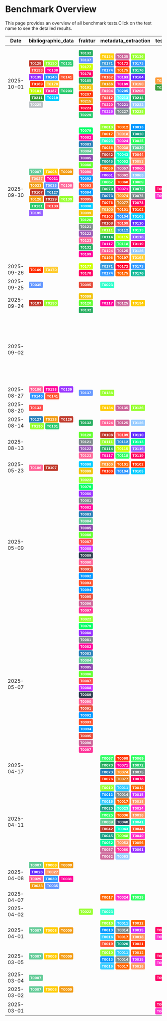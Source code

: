 # Benchmark Overview

This page provides an overview of all benchmark tests.Click on the test name to see the detailed results.

<script src="https://code.jquery.com/jquery-3.6.0.min.js"></script>
<link rel="stylesheet" href="https://cdn.datatables.net/1.13.6/css/jquery.dataTables.min.css">
<script src="https://cdn.datatables.net/1.13.6/js/jquery.dataTables.min.js"></script><style>
    /* Square styles */
    .test-rectangle {
        display: inline-flex;
        height: 20px;
        border-radius: 3px;
        text-align: center;
        align-items: center;
        justify-content: center;
        font-size: 12px;
        font-weight: regular;
        color: white;
        padding: 0 5px;
        white-space: nowrap;
        overflow: hidden;
        text-overflow: ellipsis;
    }
    .test-square {
        display: inline-flex;
        width: 45px;
        height: 20px;
        border-radius: 3px;
        text-align: center;
        align-items: center;
        justify-content: center;
        font-size: 11px;
        font-weight: bold;
        color: white;
    }
    /* Inner table styles */
    .inner-table {
        width: 100%;
        border-collapse: collapse;
        margin: 0;
        padding: 0;
    }
    .inner-table th, .inner-table td {
        padding: 4px;
        text-align: left;
        border-bottom: 1px solid #ddd;
    }
    .inner-table th {
        background-color: #f2f2f2;
        font-weight: bold;
    }
    
    /* Sortable table styles */
    .sortable-table th[onclick] {
        cursor: pointer;
        user-select: none;
        transition: background-color 0.2s;
    }
    .sortable-table th[onclick]:hover {
        background-color: #e8e8e8;
    }
    
    /* Rules column styles */
    .inner-table td:nth-child(6) {
        max-width: 200px;
        word-wrap: break-word;
        overflow-wrap: break-word;
    }
    
    /* Radar chart container styles */
    #performanceRadar {
        border: 1px solid #ddd;
        border-radius: 8px;
        background-color: #fafafa;
    }
</style>
<table id="data-table" class="display">
  <thead><tr>
    <th>Date</th>
    <th>bibliographic_data</th>
    <th>fraktur</th>
    <th>metadata_extraction</th>
    <th>test_benchmark</th>
    <th>test_benchmark2</th>
    <th>zettelkatalog</th>

  </tr></thead>
  <tbody>
<tr>
    <td>2025-10-01</td>
    <td><a href='/humanities_data_benchmark/archive/2025-10-01/T0129'><span class='test-square' style='background-color: #c0392b;'>T0129</span></a>&nbsp;<a href='/humanities_data_benchmark/archive/2025-10-01/T0130'><span class='test-square' style='background-color: #99ff33;'>T0130</span></a>&nbsp;<a href='/humanities_data_benchmark/archive/2025-10-01/T0131'><span class='test-square' style='background-color: #2ecc71;'>T0131</span></a>&nbsp;<a href='/humanities_data_benchmark/archive/2025-10-01/T0133'><span class='test-square' style='background-color: #ff5050;'>T0133</span></a>&nbsp;<a href='/humanities_data_benchmark/archive/2025-10-01/T0138'><span class='test-square' style='background-color: #ff0099;'>T0138</span></a>&nbsp;<a href='/humanities_data_benchmark/archive/2025-10-01/T0139'><span class='test-square' style='background-color: #9933ff;'>T0139</span></a>&nbsp;<a href='/humanities_data_benchmark/archive/2025-10-01/T0140'><span class='test-square' style='background-color: #3399ff;'>T0140</span></a>&nbsp;<a href='/humanities_data_benchmark/archive/2025-10-01/T0141'><span class='test-square' style='background-color: #ff5733;'>T0141</span></a>&nbsp;<a href='/humanities_data_benchmark/archive/2025-10-01/T0169'><span class='test-square' style='background-color: #ff3300;'>T0169</span></a>&nbsp;<a href='/humanities_data_benchmark/archive/2025-10-01/T0170'><span class='test-square' style='background-color: #ffcc33;'>T0170</span></a>&nbsp;<a href='/humanities_data_benchmark/archive/2025-10-01/T0181'><span class='test-square' style='background-color: #ccff00;'>T0181</span></a>&nbsp;<a href='/humanities_data_benchmark/archive/2025-10-01/T0187'><span class='test-square' style='background-color: #ff3399;'>T0187</span></a>&nbsp;<a href='/humanities_data_benchmark/archive/2025-10-01/T0203'><span class='test-square' style='background-color: #2ecc71;'>T0203</span></a>&nbsp;<a href='/humanities_data_benchmark/archive/2025-10-01/T0211'><span class='test-square' style='background-color: #339933;'>T0211</span></a>&nbsp;<a href='/humanities_data_benchmark/archive/2025-10-01/T0219'><span class='test-square' style='background-color: #00ccff;'>T0219</span></a>&nbsp;<a href='/humanities_data_benchmark/archive/2025-10-01/T0225'><span class='test-square' style='background-color: #bdc3c7;'>T0225</span></a>&nbsp;</td>
    <td><a href='/humanities_data_benchmark/archive/2025-10-01/T0132'><span class='test-square' style='background-color: #27ae60;'>T0132</span></a>&nbsp;<a href='/humanities_data_benchmark/archive/2025-10-01/T0137'><span class='test-square' style='background-color: #6699ff;'>T0137</span></a>&nbsp;<a href='/humanities_data_benchmark/archive/2025-10-01/T0177'><span class='test-square' style='background-color: #ccff00;'>T0177</span></a>&nbsp;<a href='/humanities_data_benchmark/archive/2025-10-01/T0178'><span class='test-square' style='background-color: #ff0066;'>T0178</span></a>&nbsp;<a href='/humanities_data_benchmark/archive/2025-10-01/T0185'><span class='test-square' style='background-color: #27ae60;'>T0185</span></a>&nbsp;<a href='/humanities_data_benchmark/archive/2025-10-01/T0191'><span class='test-square' style='background-color: #f1c40f;'>T0191</span></a>&nbsp;<a href='/humanities_data_benchmark/archive/2025-10-01/T0207'><span class='test-square' style='background-color: #ff3300;'>T0207</span></a>&nbsp;<a href='/humanities_data_benchmark/archive/2025-10-01/T0215'><span class='test-square' style='background-color: #f39c12;'>T0215</span></a>&nbsp;<a href='/humanities_data_benchmark/archive/2025-10-01/T0223'><span class='test-square' style='background-color: #ff0033;'>T0223</span></a>&nbsp;<a href='/humanities_data_benchmark/archive/2025-10-01/T0229'><span class='test-square' style='background-color: #2ecc71;'>T0229</span></a>&nbsp;</td>
    <td><a href='/humanities_data_benchmark/archive/2025-10-01/T0134'><span class='test-square' style='background-color: #ffcc00;'>T0134</span></a>&nbsp;<a href='/humanities_data_benchmark/archive/2025-10-01/T0135'><span class='test-square' style='background-color: #cc6699;'>T0135</span></a>&nbsp;<a href='/humanities_data_benchmark/archive/2025-10-01/T0136'><span class='test-square' style='background-color: #99ff33;'>T0136</span></a>&nbsp;<a href='/humanities_data_benchmark/archive/2025-10-01/T0171'><span class='test-square' style='background-color: #3498db;'>T0171</span></a>&nbsp;<a href='/humanities_data_benchmark/archive/2025-10-01/T0172'><span class='test-square' style='background-color: #ff0033;'>T0172</span></a>&nbsp;<a href='/humanities_data_benchmark/archive/2025-10-01/T0173'><span class='test-square' style='background-color: #3399ff;'>T0173</span></a>&nbsp;<a href='/humanities_data_benchmark/archive/2025-10-01/T0174'><span class='test-square' style='background-color: #3399ff;'>T0174</span></a>&nbsp;<a href='/humanities_data_benchmark/archive/2025-10-01/T0175'><span class='test-square' style='background-color: #ff6600;'>T0175</span></a>&nbsp;<a href='/humanities_data_benchmark/archive/2025-10-01/T0176'><span class='test-square' style='background-color: #1abc9c;'>T0176</span></a>&nbsp;<a href='/humanities_data_benchmark/archive/2025-10-01/T0182'><span class='test-square' style='background-color: #ff5733;'>T0182</span></a>&nbsp;<a href='/humanities_data_benchmark/archive/2025-10-01/T0183'><span class='test-square' style='background-color: #cc33ff;'>T0183</span></a>&nbsp;<a href='/humanities_data_benchmark/archive/2025-10-01/T0184'><span class='test-square' style='background-color: #6633ff;'>T0184</span></a>&nbsp;<a href='/humanities_data_benchmark/archive/2025-10-01/T0188'><span class='test-square' style='background-color: #f39c12;'>T0188</span></a>&nbsp;<a href='/humanities_data_benchmark/archive/2025-10-01/T0189'><span class='test-square' style='background-color: #ff0099;'>T0189</span></a>&nbsp;<a href='/humanities_data_benchmark/archive/2025-10-01/T0190'><span class='test-square' style='background-color: #ff9966;'>T0190</span></a>&nbsp;<a href='/humanities_data_benchmark/archive/2025-10-01/T0204'><span class='test-square' style='background-color: #ff6699;'>T0204</span></a>&nbsp;<a href='/humanities_data_benchmark/archive/2025-10-01/T0205'><span class='test-square' style='background-color: #3399ff;'>T0205</span></a>&nbsp;<a href='/humanities_data_benchmark/archive/2025-10-01/T0206'><span class='test-square' style='background-color: #ff6699;'>T0206</span></a>&nbsp;<a href='/humanities_data_benchmark/archive/2025-10-01/T0212'><span class='test-square' style='background-color: #ff5050;'>T0212</span></a>&nbsp;<a href='/humanities_data_benchmark/archive/2025-10-01/T0213'><span class='test-square' style='background-color: #66ffff;'>T0213</span></a>&nbsp;<a href='/humanities_data_benchmark/archive/2025-10-01/T0214'><span class='test-square' style='background-color: #27ae60;'>T0214</span></a>&nbsp;<a href='/humanities_data_benchmark/archive/2025-10-01/T0220'><span class='test-square' style='background-color: #ff3399;'>T0220</span></a>&nbsp;<a href='/humanities_data_benchmark/archive/2025-10-01/T0221'><span class='test-square' style='background-color: #9b59b6;'>T0221</span></a>&nbsp;<a href='/humanities_data_benchmark/archive/2025-10-01/T0222'><span class='test-square' style='background-color: #99ccff;'>T0222</span></a>&nbsp;<a href='/humanities_data_benchmark/archive/2025-10-01/T0226'><span class='test-square' style='background-color: #cc33ff;'>T0226</span></a>&nbsp;<a href='/humanities_data_benchmark/archive/2025-10-01/T0227'><span class='test-square' style='background-color: #7f8c8d;'>T0227</span></a>&nbsp;<a href='/humanities_data_benchmark/archive/2025-10-01/T0228'><span class='test-square' style='background-color: #99ff33;'>T0228</span></a>&nbsp;</td>
    <td><a href='/humanities_data_benchmark/archive/2025-10-01/T0201'><span class='test-square' style='background-color: #ff9933;'>T0201</span></a>&nbsp;<a href='/humanities_data_benchmark/archive/2025-10-01/T0209'><span class='test-square' style='background-color: #ff99cc;'>T0209</span></a>&nbsp;<a href='/humanities_data_benchmark/archive/2025-10-01/T0217'><span class='test-square' style='background-color: #339933;'>T0217</span></a>&nbsp;</td>
    <td><a href='/humanities_data_benchmark/archive/2025-10-01/T0202'><span class='test-square' style='background-color: #ff6600;'>T0202</span></a>&nbsp;<a href='/humanities_data_benchmark/archive/2025-10-01/T0210'><span class='test-square' style='background-color: #ff0099;'>T0210</span></a>&nbsp;<a href='/humanities_data_benchmark/archive/2025-10-01/T0218'><span class='test-square' style='background-color: #ff0066;'>T0218</span></a>&nbsp;</td>
    <td><a href='/humanities_data_benchmark/archive/2025-10-01/T0143'><span class='test-square' style='background-color: #66ffff;'>T0143</span></a>&nbsp;<a href='/humanities_data_benchmark/archive/2025-10-01/T0144'><span class='test-square' style='background-color: #ff5733;'>T0144</span></a>&nbsp;<a href='/humanities_data_benchmark/archive/2025-10-01/T0145'><span class='test-square' style='background-color: #00ccff;'>T0145</span></a>&nbsp;<a href='/humanities_data_benchmark/archive/2025-10-01/T0146'><span class='test-square' style='background-color: #6699ff;'>T0146</span></a>&nbsp;<a href='/humanities_data_benchmark/archive/2025-10-01/T0147'><span class='test-square' style='background-color: #c0392b;'>T0147</span></a>&nbsp;<a href='/humanities_data_benchmark/archive/2025-10-01/T0148'><span class='test-square' style='background-color: #3498db;'>T0148</span></a>&nbsp;<a href='/humanities_data_benchmark/archive/2025-10-01/T0151'><span class='test-square' style='background-color: #ffcc00;'>T0151</span></a>&nbsp;<a href='/humanities_data_benchmark/archive/2025-10-01/T0152'><span class='test-square' style='background-color: #0099ff;'>T0152</span></a>&nbsp;<a href='/humanities_data_benchmark/archive/2025-10-01/T0155'><span class='test-square' style='background-color: #ff5733;'>T0155</span></a>&nbsp;<a href='/humanities_data_benchmark/archive/2025-10-01/T0159'><span class='test-square' style='background-color: #ff99cc;'>T0159</span></a>&nbsp;<a href='/humanities_data_benchmark/archive/2025-10-01/T0160'><span class='test-square' style='background-color: #2c3e50;'>T0160</span></a>&nbsp;<a href='/humanities_data_benchmark/archive/2025-10-01/T0161'><span class='test-square' style='background-color: #d35400;'>T0161</span></a>&nbsp;<a href='/humanities_data_benchmark/archive/2025-10-01/T0165'><span class='test-square' style='background-color: #ccff00;'>T0165</span></a>&nbsp;<a href='/humanities_data_benchmark/archive/2025-10-01/T0168'><span class='test-square' style='background-color: #ff0066;'>T0168</span></a>&nbsp;<a href='/humanities_data_benchmark/archive/2025-10-01/T0179'><span class='test-square' style='background-color: #ff5733;'>T0179</span></a>&nbsp;<a href='/humanities_data_benchmark/archive/2025-10-01/T0180'><span class='test-square' style='background-color: #6699ff;'>T0180</span></a>&nbsp;<a href='/humanities_data_benchmark/archive/2025-10-01/T0186'><span class='test-square' style='background-color: #0099ff;'>T0186</span></a>&nbsp;<a href='/humanities_data_benchmark/archive/2025-10-01/T0192'><span class='test-square' style='background-color: #66ffff;'>T0192</span></a>&nbsp;<a href='/humanities_data_benchmark/archive/2025-10-01/T0208'><span class='test-square' style='background-color: #ff0099;'>T0208</span></a>&nbsp;<a href='/humanities_data_benchmark/archive/2025-10-01/T0216'><span class='test-square' style='background-color: #ff9966;'>T0216</span></a>&nbsp;<a href='/humanities_data_benchmark/archive/2025-10-01/T0224'><span class='test-square' style='background-color: #34495e;'>T0224</span></a>&nbsp;</td>
</tr>
<tr>
    <td>2025-09-30</td>
    <td><a href='/humanities_data_benchmark/archive/2025-09-30/T0007'><span class='test-square' style='background-color: #66cc99;'>T0007</span></a>&nbsp;<a href='/humanities_data_benchmark/archive/2025-09-30/T0008'><span class='test-square' style='background-color: #ffcc00;'>T0008</span></a>&nbsp;<a href='/humanities_data_benchmark/archive/2025-09-30/T0009'><span class='test-square' style='background-color: #f39c12;'>T0009</span></a>&nbsp;<a href='/humanities_data_benchmark/archive/2025-09-30/T0027'><span class='test-square' style='background-color: #ff9966;'>T0027</span></a>&nbsp;<a href='/humanities_data_benchmark/archive/2025-09-30/T0031'><span class='test-square' style='background-color: #ff0099;'>T0031</span></a>&nbsp;<a href='/humanities_data_benchmark/archive/2025-09-30/T0033'><span class='test-square' style='background-color: #f39c12;'>T0033</span></a>&nbsp;<a href='/humanities_data_benchmark/archive/2025-09-30/T0035'><span class='test-square' style='background-color: #6699ff;'>T0035</span></a>&nbsp;<a href='/humanities_data_benchmark/archive/2025-09-30/T0106'><span class='test-square' style='background-color: #ff6699;'>T0106</span></a>&nbsp;<a href='/humanities_data_benchmark/archive/2025-09-30/T0107'><span class='test-square' style='background-color: #c0392b;'>T0107</span></a>&nbsp;<a href='/humanities_data_benchmark/archive/2025-09-30/T0127'><span class='test-square' style='background-color: #2980b9;'>T0127</span></a>&nbsp;<a href='/humanities_data_benchmark/archive/2025-09-30/T0128'><span class='test-square' style='background-color: #f39c12;'>T0128</span></a>&nbsp;<a href='/humanities_data_benchmark/archive/2025-09-30/T0129'><span class='test-square' style='background-color: #c0392b;'>T0129</span></a>&nbsp;<a href='/humanities_data_benchmark/archive/2025-09-30/T0130'><span class='test-square' style='background-color: #99ff33;'>T0130</span></a>&nbsp;<a href='/humanities_data_benchmark/archive/2025-09-30/T0131'><span class='test-square' style='background-color: #2ecc71;'>T0131</span></a>&nbsp;<a href='/humanities_data_benchmark/archive/2025-09-30/T0133'><span class='test-square' style='background-color: #ff5050;'>T0133</span></a>&nbsp;<a href='/humanities_data_benchmark/archive/2025-09-30/T0195'><span class='test-square' style='background-color: #9966ff;'>T0195</span></a>&nbsp;</td>
    <td><a href='/humanities_data_benchmark/archive/2025-09-30/T0079'><span class='test-square' style='background-color: #00ff66;'>T0079</span></a>&nbsp;<a href='/humanities_data_benchmark/archive/2025-09-30/T0082'><span class='test-square' style='background-color: #ff0099;'>T0082</span></a>&nbsp;<a href='/humanities_data_benchmark/archive/2025-09-30/T0083'><span class='test-square' style='background-color: #2980b9;'>T0083</span></a>&nbsp;<a href='/humanities_data_benchmark/archive/2025-09-30/T0084'><span class='test-square' style='background-color: #66cc99;'>T0084</span></a>&nbsp;<a href='/humanities_data_benchmark/archive/2025-09-30/T0085'><span class='test-square' style='background-color: #8e44ad;'>T0085</span></a>&nbsp;<a href='/humanities_data_benchmark/archive/2025-09-30/T0086'><span class='test-square' style='background-color: #66ff33;'>T0086</span></a>&nbsp;<a href='/humanities_data_benchmark/archive/2025-09-30/T0090'><span class='test-square' style='background-color: #ff6699;'>T0090</span></a>&nbsp;<a href='/humanities_data_benchmark/archive/2025-09-30/T0092'><span class='test-square' style='background-color: #0099ff;'>T0092</span></a>&nbsp;<a href='/humanities_data_benchmark/archive/2025-09-30/T0093'><span class='test-square' style='background-color: #ff5733;'>T0093</span></a>&nbsp;<a href='/humanities_data_benchmark/archive/2025-09-30/T0094'><span class='test-square' style='background-color: #0099ff;'>T0094</span></a>&nbsp;<a href='/humanities_data_benchmark/archive/2025-09-30/T0095'><span class='test-square' style='background-color: #e74c3c;'>T0095</span></a>&nbsp;<a href='/humanities_data_benchmark/archive/2025-09-30/T0098'><span class='test-square' style='background-color: #00ccff;'>T0098</span></a>&nbsp;<a href='/humanities_data_benchmark/archive/2025-09-30/T0099'><span class='test-square' style='background-color: #f1c40f;'>T0099</span></a>&nbsp;<a href='/humanities_data_benchmark/archive/2025-09-30/T0120'><span class='test-square' style='background-color: #66ff33;'>T0120</span></a>&nbsp;<a href='/humanities_data_benchmark/archive/2025-09-30/T0121'><span class='test-square' style='background-color: #7f8c8d;'>T0121</span></a>&nbsp;<a href='/humanities_data_benchmark/archive/2025-09-30/T0122'><span class='test-square' style='background-color: #9b59b6;'>T0122</span></a>&nbsp;<a href='/humanities_data_benchmark/archive/2025-09-30/T0123'><span class='test-square' style='background-color: #ff6699;'>T0123</span></a>&nbsp;<a href='/humanities_data_benchmark/archive/2025-09-30/T0132'><span class='test-square' style='background-color: #27ae60;'>T0132</span></a>&nbsp;<a href='/humanities_data_benchmark/archive/2025-09-30/T0199'><span class='test-square' style='background-color: #ff0099;'>T0199</span></a>&nbsp;</td>
    <td><a href='/humanities_data_benchmark/archive/2025-09-30/T0010'><span class='test-square' style='background-color: #99ff33;'>T0010</span></a>&nbsp;<a href='/humanities_data_benchmark/archive/2025-09-30/T0012'><span class='test-square' style='background-color: #ff6600;'>T0012</span></a>&nbsp;<a href='/humanities_data_benchmark/archive/2025-09-30/T0013'><span class='test-square' style='background-color: #0099ff;'>T0013</span></a>&nbsp;<a href='/humanities_data_benchmark/archive/2025-09-30/T0017'><span class='test-square' style='background-color: #ff6600;'>T0017</span></a>&nbsp;<a href='/humanities_data_benchmark/archive/2025-09-30/T0018'><span class='test-square' style='background-color: #ff9966;'>T0018</span></a>&nbsp;<a href='/humanities_data_benchmark/archive/2025-09-30/T0020'><span class='test-square' style='background-color: #16a085;'>T0020</span></a>&nbsp;<a href='/humanities_data_benchmark/archive/2025-09-30/T0023'><span class='test-square' style='background-color: #33ffcc;'>T0023</span></a>&nbsp;<a href='/humanities_data_benchmark/archive/2025-09-30/T0024'><span class='test-square' style='background-color: #ff33cc;'>T0024</span></a>&nbsp;<a href='/humanities_data_benchmark/archive/2025-09-30/T0025'><span class='test-square' style='background-color: #33ff66;'>T0025</span></a>&nbsp;<a href='/humanities_data_benchmark/archive/2025-09-30/T0036'><span class='test-square' style='background-color: #ff6600;'>T0036</span></a>&nbsp;<a href='/humanities_data_benchmark/archive/2025-09-30/T0038'><span class='test-square' style='background-color: #ff9966;'>T0038</span></a>&nbsp;<a href='/humanities_data_benchmark/archive/2025-09-30/T0039'><span class='test-square' style='background-color: #66cc99;'>T0039</span></a>&nbsp;<a href='/humanities_data_benchmark/archive/2025-09-30/T0042'><span class='test-square' style='background-color: #c0392b;'>T0042</span></a>&nbsp;<a href='/humanities_data_benchmark/archive/2025-09-30/T0043'><span class='test-square' style='background-color: #00ffcc;'>T0043</span></a>&nbsp;<a href='/humanities_data_benchmark/archive/2025-09-30/T0044'><span class='test-square' style='background-color: #ff5733;'>T0044</span></a>&nbsp;<a href='/humanities_data_benchmark/archive/2025-09-30/T0045'><span class='test-square' style='background-color: #16a085;'>T0045</span></a>&nbsp;<a href='/humanities_data_benchmark/archive/2025-09-30/T0052'><span class='test-square' style='background-color: #00ff99;'>T0052</span></a>&nbsp;<a href='/humanities_data_benchmark/archive/2025-09-30/T0053'><span class='test-square' style='background-color: #ff9966;'>T0053</span></a>&nbsp;<a href='/humanities_data_benchmark/archive/2025-09-30/T0056'><span class='test-square' style='background-color: #ff6600;'>T0056</span></a>&nbsp;<a href='/humanities_data_benchmark/archive/2025-09-30/T0057'><span class='test-square' style='background-color: #cc6699;'>T0057</span></a>&nbsp;<a href='/humanities_data_benchmark/archive/2025-09-30/T0060'><span class='test-square' style='background-color: #ff3399;'>T0060</span></a>&nbsp;<a href='/humanities_data_benchmark/archive/2025-09-30/T0061'><span class='test-square' style='background-color: #9933ff;'>T0061</span></a>&nbsp;<a href='/humanities_data_benchmark/archive/2025-09-30/T0062'><span class='test-square' style='background-color: #cc6699;'>T0062</span></a>&nbsp;<a href='/humanities_data_benchmark/archive/2025-09-30/T0063'><span class='test-square' style='background-color: #99ccff;'>T0063</span></a>&nbsp;<a href='/humanities_data_benchmark/archive/2025-09-30/T0067'><span class='test-square' style='background-color: #33ff66;'>T0067</span></a>&nbsp;<a href='/humanities_data_benchmark/archive/2025-09-30/T0068'><span class='test-square' style='background-color: #ff3300;'>T0068</span></a>&nbsp;<a href='/humanities_data_benchmark/archive/2025-09-30/T0069'><span class='test-square' style='background-color: #33ff66;'>T0069</span></a>&nbsp;<a href='/humanities_data_benchmark/archive/2025-09-30/T0070'><span class='test-square' style='background-color: #27ae60;'>T0070</span></a>&nbsp;<a href='/humanities_data_benchmark/archive/2025-09-30/T0071'><span class='test-square' style='background-color: #ff0099;'>T0071</span></a>&nbsp;<a href='/humanities_data_benchmark/archive/2025-09-30/T0072'><span class='test-square' style='background-color: #2ecc71;'>T0072</span></a>&nbsp;<a href='/humanities_data_benchmark/archive/2025-09-30/T0073'><span class='test-square' style='background-color: #2980b9;'>T0073</span></a>&nbsp;<a href='/humanities_data_benchmark/archive/2025-09-30/T0074'><span class='test-square' style='background-color: #ff9933;'>T0074</span></a>&nbsp;<a href='/humanities_data_benchmark/archive/2025-09-30/T0075'><span class='test-square' style='background-color: #7f8c8d;'>T0075</span></a>&nbsp;<a href='/humanities_data_benchmark/archive/2025-09-30/T0076'><span class='test-square' style='background-color: #ff3300;'>T0076</span></a>&nbsp;<a href='/humanities_data_benchmark/archive/2025-09-30/T0077'><span class='test-square' style='background-color: #e67e22;'>T0077</span></a>&nbsp;<a href='/humanities_data_benchmark/archive/2025-09-30/T0078'><span class='test-square' style='background-color: #ff0066;'>T0078</span></a>&nbsp;<a href='/humanities_data_benchmark/archive/2025-09-30/T0100'><span class='test-square' style='background-color: #ff9933;'>T0100</span></a>&nbsp;<a href='/humanities_data_benchmark/archive/2025-09-30/T0101'><span class='test-square' style='background-color: #ff6600;'>T0101</span></a>&nbsp;<a href='/humanities_data_benchmark/archive/2025-09-30/T0102'><span class='test-square' style='background-color: #ff3300;'>T0102</span></a>&nbsp;<a href='/humanities_data_benchmark/archive/2025-09-30/T0103'><span class='test-square' style='background-color: #ff3300;'>T0103</span></a>&nbsp;<a href='/humanities_data_benchmark/archive/2025-09-30/T0104'><span class='test-square' style='background-color: #3399ff;'>T0104</span></a>&nbsp;<a href='/humanities_data_benchmark/archive/2025-09-30/T0105'><span class='test-square' style='background-color: #00ccff;'>T0105</span></a>&nbsp;<a href='/humanities_data_benchmark/archive/2025-09-30/T0108'><span class='test-square' style='background-color: #c0392b;'>T0108</span></a>&nbsp;<a href='/humanities_data_benchmark/archive/2025-09-30/T0109'><span class='test-square' style='background-color: #ff5050;'>T0109</span></a>&nbsp;<a href='/humanities_data_benchmark/archive/2025-09-30/T0110'><span class='test-square' style='background-color: #6633ff;'>T0110</span></a>&nbsp;<a href='/humanities_data_benchmark/archive/2025-09-30/T0111'><span class='test-square' style='background-color: #99ff33;'>T0111</span></a>&nbsp;<a href='/humanities_data_benchmark/archive/2025-09-30/T0112'><span class='test-square' style='background-color: #3498db;'>T0112</span></a>&nbsp;<a href='/humanities_data_benchmark/archive/2025-09-30/T0113'><span class='test-square' style='background-color: #00ff99;'>T0113</span></a>&nbsp;<a href='/humanities_data_benchmark/archive/2025-09-30/T0114'><span class='test-square' style='background-color: #27ae60;'>T0114</span></a>&nbsp;<a href='/humanities_data_benchmark/archive/2025-09-30/T0115'><span class='test-square' style='background-color: #ccff00;'>T0115</span></a>&nbsp;<a href='/humanities_data_benchmark/archive/2025-09-30/T0116'><span class='test-square' style='background-color: #9966ff;'>T0116</span></a>&nbsp;<a href='/humanities_data_benchmark/archive/2025-09-30/T0117'><span class='test-square' style='background-color: #ff0099;'>T0117</span></a>&nbsp;<a href='/humanities_data_benchmark/archive/2025-09-30/T0118'><span class='test-square' style='background-color: #33ff66;'>T0118</span></a>&nbsp;<a href='/humanities_data_benchmark/archive/2025-09-30/T0119'><span class='test-square' style='background-color: #ff0066;'>T0119</span></a>&nbsp;<a href='/humanities_data_benchmark/archive/2025-09-30/T0124'><span class='test-square' style='background-color: #ff6699;'>T0124</span></a>&nbsp;<a href='/humanities_data_benchmark/archive/2025-09-30/T0125'><span class='test-square' style='background-color: #cc6699;'>T0125</span></a>&nbsp;<a href='/humanities_data_benchmark/archive/2025-09-30/T0126'><span class='test-square' style='background-color: #99ccff;'>T0126</span></a>&nbsp;<a href='/humanities_data_benchmark/archive/2025-09-30/T0196'><span class='test-square' style='background-color: #ff6600;'>T0196</span></a>&nbsp;<a href='/humanities_data_benchmark/archive/2025-09-30/T0197'><span class='test-square' style='background-color: #ff6600;'>T0197</span></a>&nbsp;<a href='/humanities_data_benchmark/archive/2025-09-30/T0198'><span class='test-square' style='background-color: #ffcc33;'>T0198</span></a>&nbsp;</td>
    <td><a href='/humanities_data_benchmark/archive/2025-09-30/T0001'><span class='test-square' style='background-color: #ff0066;'>T0001</span></a>&nbsp;<a href='/humanities_data_benchmark/archive/2025-09-30/T0002'><span class='test-square' style='background-color: #ff3300;'>T0002</span></a>&nbsp;<a href='/humanities_data_benchmark/archive/2025-09-30/T0003'><span class='test-square' style='background-color: #ff33cc;'>T0003</span></a>&nbsp;<a href='/humanities_data_benchmark/archive/2025-09-30/T0193'><span class='test-square' style='background-color: #0099ff;'>T0193</span></a>&nbsp;</td>
    <td><a href='/humanities_data_benchmark/archive/2025-09-30/T0004'><span class='test-square' style='background-color: #c0392b;'>T0004</span></a>&nbsp;<a href='/humanities_data_benchmark/archive/2025-09-30/T0005'><span class='test-square' style='background-color: #27ae60;'>T0005</span></a>&nbsp;<a href='/humanities_data_benchmark/archive/2025-09-30/T0006'><span class='test-square' style='background-color: #f39c12;'>T0006</span></a>&nbsp;<a href='/humanities_data_benchmark/archive/2025-09-30/T0194'><span class='test-square' style='background-color: #ff0066;'>T0194</span></a>&nbsp;</td>
    <td><a href='/humanities_data_benchmark/archive/2025-09-30/T0066'><span class='test-square' style='background-color: #00ff99;'>T0066</span></a>&nbsp;<a href='/humanities_data_benchmark/archive/2025-09-30/T0160'><span class='test-square' style='background-color: #2c3e50;'>T0160</span></a>&nbsp;<a href='/humanities_data_benchmark/archive/2025-09-30/T0200'><span class='test-square' style='background-color: #ff5050;'>T0200</span></a>&nbsp;<a href='/humanities_data_benchmark/archive/2025-09-30/T0230'><span class='test-square' style='background-color: #e67e22;'>T0230</span></a>&nbsp;</td>
</tr>
<tr>
    <td>2025-09-26</td>
    <td><a href='/humanities_data_benchmark/archive/2025-09-26/T0169'><span class='test-square' style='background-color: #ff3300;'>T0169</span></a>&nbsp;<a href='/humanities_data_benchmark/archive/2025-09-26/T0170'><span class='test-square' style='background-color: #ffcc33;'>T0170</span></a>&nbsp;</td>
    <td><a href='/humanities_data_benchmark/archive/2025-09-26/T0177'><span class='test-square' style='background-color: #ccff00;'>T0177</span></a>&nbsp;<a href='/humanities_data_benchmark/archive/2025-09-26/T0178'><span class='test-square' style='background-color: #ff0066;'>T0178</span></a>&nbsp;</td>
    <td><a href='/humanities_data_benchmark/archive/2025-09-26/T0171'><span class='test-square' style='background-color: #3498db;'>T0171</span></a>&nbsp;<a href='/humanities_data_benchmark/archive/2025-09-26/T0172'><span class='test-square' style='background-color: #ff0033;'>T0172</span></a>&nbsp;<a href='/humanities_data_benchmark/archive/2025-09-26/T0173'><span class='test-square' style='background-color: #3399ff;'>T0173</span></a>&nbsp;<a href='/humanities_data_benchmark/archive/2025-09-26/T0174'><span class='test-square' style='background-color: #3399ff;'>T0174</span></a>&nbsp;<a href='/humanities_data_benchmark/archive/2025-09-26/T0175'><span class='test-square' style='background-color: #ff6600;'>T0175</span></a>&nbsp;<a href='/humanities_data_benchmark/archive/2025-09-26/T0176'><span class='test-square' style='background-color: #1abc9c;'>T0176</span></a>&nbsp;</td>
    <td></td>
    <td></td>
    <td><a href='/humanities_data_benchmark/archive/2025-09-26/T0179'><span class='test-square' style='background-color: #ff5733;'>T0179</span></a>&nbsp;<a href='/humanities_data_benchmark/archive/2025-09-26/T0180'><span class='test-square' style='background-color: #6699ff;'>T0180</span></a>&nbsp;</td>
</tr>
<tr>
    <td>2025-09-25</td>
    <td><a href='/humanities_data_benchmark/archive/2025-09-25/T0035'><span class='test-square' style='background-color: #6699ff;'>T0035</span></a>&nbsp;</td>
    <td><a href='/humanities_data_benchmark/archive/2025-09-25/T0095'><span class='test-square' style='background-color: #e74c3c;'>T0095</span></a>&nbsp;</td>
    <td><a href='/humanities_data_benchmark/archive/2025-09-25/T0023'><span class='test-square' style='background-color: #33ffcc;'>T0023</span></a>&nbsp;</td>
    <td></td>
    <td></td>
    <td><a href='/humanities_data_benchmark/archive/2025-09-25/T0159'><span class='test-square' style='background-color: #ff99cc;'>T0159</span></a>&nbsp;</td>
</tr>
<tr>
    <td>2025-09-24</td>
    <td><a href='/humanities_data_benchmark/archive/2025-09-24/T0107'><span class='test-square' style='background-color: #c0392b;'>T0107</span></a>&nbsp;<a href='/humanities_data_benchmark/archive/2025-09-24/T0130'><span class='test-square' style='background-color: #99ff33;'>T0130</span></a>&nbsp;</td>
    <td><a href='/humanities_data_benchmark/archive/2025-09-24/T0099'><span class='test-square' style='background-color: #f1c40f;'>T0099</span></a>&nbsp;<a href='/humanities_data_benchmark/archive/2025-09-24/T0120'><span class='test-square' style='background-color: #66ff33;'>T0120</span></a>&nbsp;<a href='/humanities_data_benchmark/archive/2025-09-24/T0132'><span class='test-square' style='background-color: #27ae60;'>T0132</span></a>&nbsp;</td>
    <td><a href='/humanities_data_benchmark/archive/2025-09-24/T0117'><span class='test-square' style='background-color: #ff0099;'>T0117</span></a>&nbsp;<a href='/humanities_data_benchmark/archive/2025-09-24/T0125'><span class='test-square' style='background-color: #cc6699;'>T0125</span></a>&nbsp;<a href='/humanities_data_benchmark/archive/2025-09-24/T0134'><span class='test-square' style='background-color: #ffcc00;'>T0134</span></a>&nbsp;</td>
    <td></td>
    <td></td>
    <td><a href='/humanities_data_benchmark/archive/2025-09-24/T0145'><span class='test-square' style='background-color: #00ccff;'>T0145</span></a>&nbsp;<a href='/humanities_data_benchmark/archive/2025-09-24/T0151'><span class='test-square' style='background-color: #ffcc00;'>T0151</span></a>&nbsp;<a href='/humanities_data_benchmark/archive/2025-09-24/T0162'><span class='test-square' style='background-color: #66ff33;'>T0162</span></a>&nbsp;</td>
</tr>
<tr>
    <td>2025-09-02</td>
    <td></td>
    <td></td>
    <td></td>
    <td></td>
    <td></td>
    <td><a href='/humanities_data_benchmark/archive/2025-09-02/T0066'><span class='test-square' style='background-color: #00ff99;'>T0066</span></a>&nbsp;<a href='/humanities_data_benchmark/archive/2025-09-02/T0143'><span class='test-square' style='background-color: #66ffff;'>T0143</span></a>&nbsp;<a href='/humanities_data_benchmark/archive/2025-09-02/T0144'><span class='test-square' style='background-color: #ff5733;'>T0144</span></a>&nbsp;<a href='/humanities_data_benchmark/archive/2025-09-02/T0145'><span class='test-square' style='background-color: #00ccff;'>T0145</span></a>&nbsp;<a href='/humanities_data_benchmark/archive/2025-09-02/T0146'><span class='test-square' style='background-color: #6699ff;'>T0146</span></a>&nbsp;<a href='/humanities_data_benchmark/archive/2025-09-02/T0147'><span class='test-square' style='background-color: #c0392b;'>T0147</span></a>&nbsp;<a href='/humanities_data_benchmark/archive/2025-09-02/T0148'><span class='test-square' style='background-color: #3498db;'>T0148</span></a>&nbsp;<a href='/humanities_data_benchmark/archive/2025-09-02/T0151'><span class='test-square' style='background-color: #ffcc00;'>T0151</span></a>&nbsp;<a href='/humanities_data_benchmark/archive/2025-09-02/T0152'><span class='test-square' style='background-color: #0099ff;'>T0152</span></a>&nbsp;<a href='/humanities_data_benchmark/archive/2025-09-02/T0155'><span class='test-square' style='background-color: #ff5733;'>T0155</span></a>&nbsp;<a href='/humanities_data_benchmark/archive/2025-09-02/T0159'><span class='test-square' style='background-color: #ff99cc;'>T0159</span></a>&nbsp;<a href='/humanities_data_benchmark/archive/2025-09-02/T0160'><span class='test-square' style='background-color: #2c3e50;'>T0160</span></a>&nbsp;<a href='/humanities_data_benchmark/archive/2025-09-02/T0161'><span class='test-square' style='background-color: #d35400;'>T0161</span></a>&nbsp;<a href='/humanities_data_benchmark/archive/2025-09-02/T0162'><span class='test-square' style='background-color: #66ff33;'>T0162</span></a>&nbsp;<a href='/humanities_data_benchmark/archive/2025-09-02/T0164'><span class='test-square' style='background-color: #ff0066;'>T0164</span></a>&nbsp;<a href='/humanities_data_benchmark/archive/2025-09-02/T0165'><span class='test-square' style='background-color: #ccff00;'>T0165</span></a>&nbsp;<a href='/humanities_data_benchmark/archive/2025-09-02/T0166'><span class='test-square' style='background-color: #9966ff;'>T0166</span></a>&nbsp;<a href='/humanities_data_benchmark/archive/2025-09-02/T0167'><span class='test-square' style='background-color: #ff5733;'>T0167</span></a>&nbsp;<a href='/humanities_data_benchmark/archive/2025-09-02/T0168'><span class='test-square' style='background-color: #ff0066;'>T0168</span></a>&nbsp;</td>
</tr>
<tr>
    <td>2025-08-27</td>
    <td><a href='/humanities_data_benchmark/archive/2025-08-27/T0106'><span class='test-square' style='background-color: #ff6699;'>T0106</span></a>&nbsp;<a href='/humanities_data_benchmark/archive/2025-08-27/T0138'><span class='test-square' style='background-color: #ff0099;'>T0138</span></a>&nbsp;<a href='/humanities_data_benchmark/archive/2025-08-27/T0139'><span class='test-square' style='background-color: #9933ff;'>T0139</span></a>&nbsp;<a href='/humanities_data_benchmark/archive/2025-08-27/T0140'><span class='test-square' style='background-color: #3399ff;'>T0140</span></a>&nbsp;<a href='/humanities_data_benchmark/archive/2025-08-27/T0141'><span class='test-square' style='background-color: #ff5733;'>T0141</span></a>&nbsp;</td>
    <td><a href='/humanities_data_benchmark/archive/2025-08-27/T0137'><span class='test-square' style='background-color: #6699ff;'>T0137</span></a>&nbsp;</td>
    <td><a href='/humanities_data_benchmark/archive/2025-08-27/T0136'><span class='test-square' style='background-color: #99ff33;'>T0136</span></a>&nbsp;</td>
    <td></td>
    <td></td>
    <td></td>
</tr>
<tr>
    <td>2025-08-20</td>
    <td><a href='/humanities_data_benchmark/archive/2025-08-20/T0133'><span class='test-square' style='background-color: #ff5050;'>T0133</span></a>&nbsp;</td>
    <td></td>
    <td><a href='/humanities_data_benchmark/archive/2025-08-20/T0134'><span class='test-square' style='background-color: #ffcc00;'>T0134</span></a>&nbsp;<a href='/humanities_data_benchmark/archive/2025-08-20/T0135'><span class='test-square' style='background-color: #cc6699;'>T0135</span></a>&nbsp;<a href='/humanities_data_benchmark/archive/2025-08-20/T0136'><span class='test-square' style='background-color: #99ff33;'>T0136</span></a>&nbsp;</td>
    <td></td>
    <td></td>
    <td></td>
</tr>
<tr>
    <td>2025-08-14</td>
    <td><a href='/humanities_data_benchmark/archive/2025-08-14/T0127'><span class='test-square' style='background-color: #2980b9;'>T0127</span></a>&nbsp;<a href='/humanities_data_benchmark/archive/2025-08-14/T0128'><span class='test-square' style='background-color: #f39c12;'>T0128</span></a>&nbsp;<a href='/humanities_data_benchmark/archive/2025-08-14/T0129'><span class='test-square' style='background-color: #c0392b;'>T0129</span></a>&nbsp;<a href='/humanities_data_benchmark/archive/2025-08-14/T0130'><span class='test-square' style='background-color: #99ff33;'>T0130</span></a>&nbsp;<a href='/humanities_data_benchmark/archive/2025-08-14/T0131'><span class='test-square' style='background-color: #2ecc71;'>T0131</span></a>&nbsp;</td>
    <td><a href='/humanities_data_benchmark/archive/2025-08-14/T0132'><span class='test-square' style='background-color: #27ae60;'>T0132</span></a>&nbsp;</td>
    <td><a href='/humanities_data_benchmark/archive/2025-08-14/T0124'><span class='test-square' style='background-color: #ff6699;'>T0124</span></a>&nbsp;<a href='/humanities_data_benchmark/archive/2025-08-14/T0125'><span class='test-square' style='background-color: #cc6699;'>T0125</span></a>&nbsp;<a href='/humanities_data_benchmark/archive/2025-08-14/T0126'><span class='test-square' style='background-color: #99ccff;'>T0126</span></a>&nbsp;</td>
    <td></td>
    <td></td>
    <td></td>
</tr>
<tr>
    <td>2025-08-13</td>
    <td></td>
    <td><a href='/humanities_data_benchmark/archive/2025-08-13/T0120'><span class='test-square' style='background-color: #66ff33;'>T0120</span></a>&nbsp;<a href='/humanities_data_benchmark/archive/2025-08-13/T0121'><span class='test-square' style='background-color: #7f8c8d;'>T0121</span></a>&nbsp;<a href='/humanities_data_benchmark/archive/2025-08-13/T0122'><span class='test-square' style='background-color: #9b59b6;'>T0122</span></a>&nbsp;<a href='/humanities_data_benchmark/archive/2025-08-13/T0123'><span class='test-square' style='background-color: #ff6699;'>T0123</span></a>&nbsp;</td>
    <td><a href='/humanities_data_benchmark/archive/2025-08-13/T0108'><span class='test-square' style='background-color: #c0392b;'>T0108</span></a>&nbsp;<a href='/humanities_data_benchmark/archive/2025-08-13/T0109'><span class='test-square' style='background-color: #ff5050;'>T0109</span></a>&nbsp;<a href='/humanities_data_benchmark/archive/2025-08-13/T0110'><span class='test-square' style='background-color: #6633ff;'>T0110</span></a>&nbsp;<a href='/humanities_data_benchmark/archive/2025-08-13/T0111'><span class='test-square' style='background-color: #99ff33;'>T0111</span></a>&nbsp;<a href='/humanities_data_benchmark/archive/2025-08-13/T0112'><span class='test-square' style='background-color: #3498db;'>T0112</span></a>&nbsp;<a href='/humanities_data_benchmark/archive/2025-08-13/T0113'><span class='test-square' style='background-color: #00ff99;'>T0113</span></a>&nbsp;<a href='/humanities_data_benchmark/archive/2025-08-13/T0114'><span class='test-square' style='background-color: #27ae60;'>T0114</span></a>&nbsp;<a href='/humanities_data_benchmark/archive/2025-08-13/T0115'><span class='test-square' style='background-color: #ccff00;'>T0115</span></a>&nbsp;<a href='/humanities_data_benchmark/archive/2025-08-13/T0116'><span class='test-square' style='background-color: #9966ff;'>T0116</span></a>&nbsp;<a href='/humanities_data_benchmark/archive/2025-08-13/T0117'><span class='test-square' style='background-color: #ff0099;'>T0117</span></a>&nbsp;<a href='/humanities_data_benchmark/archive/2025-08-13/T0118'><span class='test-square' style='background-color: #33ff66;'>T0118</span></a>&nbsp;<a href='/humanities_data_benchmark/archive/2025-08-13/T0119'><span class='test-square' style='background-color: #ff0066;'>T0119</span></a>&nbsp;</td>
    <td></td>
    <td></td>
    <td></td>
</tr>
<tr>
    <td>2025-05-23</td>
    <td><a href='/humanities_data_benchmark/archive/2025-05-23/T0106'><span class='test-square' style='background-color: #ff6699;'>T0106</span></a>&nbsp;<a href='/humanities_data_benchmark/archive/2025-05-23/T0107'><span class='test-square' style='background-color: #c0392b;'>T0107</span></a>&nbsp;</td>
    <td><a href='/humanities_data_benchmark/archive/2025-05-23/T0098'><span class='test-square' style='background-color: #00ccff;'>T0098</span></a>&nbsp;<a href='/humanities_data_benchmark/archive/2025-05-23/T0099'><span class='test-square' style='background-color: #f1c40f;'>T0099</span></a>&nbsp;</td>
    <td><a href='/humanities_data_benchmark/archive/2025-05-23/T0100'><span class='test-square' style='background-color: #ff9933;'>T0100</span></a>&nbsp;<a href='/humanities_data_benchmark/archive/2025-05-23/T0101'><span class='test-square' style='background-color: #ff6600;'>T0101</span></a>&nbsp;<a href='/humanities_data_benchmark/archive/2025-05-23/T0102'><span class='test-square' style='background-color: #ff3300;'>T0102</span></a>&nbsp;<a href='/humanities_data_benchmark/archive/2025-05-23/T0103'><span class='test-square' style='background-color: #ff3300;'>T0103</span></a>&nbsp;<a href='/humanities_data_benchmark/archive/2025-05-23/T0104'><span class='test-square' style='background-color: #3399ff;'>T0104</span></a>&nbsp;<a href='/humanities_data_benchmark/archive/2025-05-23/T0105'><span class='test-square' style='background-color: #00ccff;'>T0105</span></a>&nbsp;</td>
    <td></td>
    <td></td>
    <td></td>
</tr>
<tr>
    <td>2025-05-09</td>
    <td></td>
    <td><a href='/humanities_data_benchmark/archive/2025-05-09/T0022'><span class='test-square' style='background-color: #99ff33;'>T0022</span></a>&nbsp;<a href='/humanities_data_benchmark/archive/2025-05-09/T0079'><span class='test-square' style='background-color: #00ff66;'>T0079</span></a>&nbsp;<a href='/humanities_data_benchmark/archive/2025-05-09/T0080'><span class='test-square' style='background-color: #9933ff;'>T0080</span></a>&nbsp;<a href='/humanities_data_benchmark/archive/2025-05-09/T0081'><span class='test-square' style='background-color: #7f8c8d;'>T0081</span></a>&nbsp;<a href='/humanities_data_benchmark/archive/2025-05-09/T0082'><span class='test-square' style='background-color: #ff0099;'>T0082</span></a>&nbsp;<a href='/humanities_data_benchmark/archive/2025-05-09/T0083'><span class='test-square' style='background-color: #2980b9;'>T0083</span></a>&nbsp;<a href='/humanities_data_benchmark/archive/2025-05-09/T0084'><span class='test-square' style='background-color: #66cc99;'>T0084</span></a>&nbsp;<a href='/humanities_data_benchmark/archive/2025-05-09/T0085'><span class='test-square' style='background-color: #8e44ad;'>T0085</span></a>&nbsp;<a href='/humanities_data_benchmark/archive/2025-05-09/T0086'><span class='test-square' style='background-color: #66ff33;'>T0086</span></a>&nbsp;<a href='/humanities_data_benchmark/archive/2025-05-09/T0087'><span class='test-square' style='background-color: #ff5050;'>T0087</span></a>&nbsp;<a href='/humanities_data_benchmark/archive/2025-05-09/T0088'><span class='test-square' style='background-color: #cc33ff;'>T0088</span></a>&nbsp;<a href='/humanities_data_benchmark/archive/2025-05-09/T0089'><span class='test-square' style='background-color: #2c3e50;'>T0089</span></a>&nbsp;<a href='/humanities_data_benchmark/archive/2025-05-09/T0090'><span class='test-square' style='background-color: #ff6699;'>T0090</span></a>&nbsp;<a href='/humanities_data_benchmark/archive/2025-05-09/T0091'><span class='test-square' style='background-color: #e74c3c;'>T0091</span></a>&nbsp;<a href='/humanities_data_benchmark/archive/2025-05-09/T0092'><span class='test-square' style='background-color: #0099ff;'>T0092</span></a>&nbsp;<a href='/humanities_data_benchmark/archive/2025-05-09/T0093'><span class='test-square' style='background-color: #ff5733;'>T0093</span></a>&nbsp;<a href='/humanities_data_benchmark/archive/2025-05-09/T0094'><span class='test-square' style='background-color: #0099ff;'>T0094</span></a>&nbsp;<a href='/humanities_data_benchmark/archive/2025-05-09/T0095'><span class='test-square' style='background-color: #e74c3c;'>T0095</span></a>&nbsp;<a href='/humanities_data_benchmark/archive/2025-05-09/T0096'><span class='test-square' style='background-color: #cc6699;'>T0096</span></a>&nbsp;<a href='/humanities_data_benchmark/archive/2025-05-09/T0097'><span class='test-square' style='background-color: #ff3399;'>T0097</span></a>&nbsp;</td>
    <td></td>
    <td></td>
    <td></td>
    <td></td>
</tr>
<tr>
    <td>2025-05-07</td>
    <td></td>
    <td><a href='/humanities_data_benchmark/archive/2025-05-07/T0022'><span class='test-square' style='background-color: #99ff33;'>T0022</span></a>&nbsp;<a href='/humanities_data_benchmark/archive/2025-05-07/T0079'><span class='test-square' style='background-color: #00ff66;'>T0079</span></a>&nbsp;<a href='/humanities_data_benchmark/archive/2025-05-07/T0080'><span class='test-square' style='background-color: #9933ff;'>T0080</span></a>&nbsp;<a href='/humanities_data_benchmark/archive/2025-05-07/T0081'><span class='test-square' style='background-color: #7f8c8d;'>T0081</span></a>&nbsp;<a href='/humanities_data_benchmark/archive/2025-05-07/T0082'><span class='test-square' style='background-color: #ff0099;'>T0082</span></a>&nbsp;<a href='/humanities_data_benchmark/archive/2025-05-07/T0083'><span class='test-square' style='background-color: #2980b9;'>T0083</span></a>&nbsp;<a href='/humanities_data_benchmark/archive/2025-05-07/T0084'><span class='test-square' style='background-color: #66cc99;'>T0084</span></a>&nbsp;<a href='/humanities_data_benchmark/archive/2025-05-07/T0085'><span class='test-square' style='background-color: #8e44ad;'>T0085</span></a>&nbsp;<a href='/humanities_data_benchmark/archive/2025-05-07/T0086'><span class='test-square' style='background-color: #66ff33;'>T0086</span></a>&nbsp;<a href='/humanities_data_benchmark/archive/2025-05-07/T0087'><span class='test-square' style='background-color: #ff5050;'>T0087</span></a>&nbsp;<a href='/humanities_data_benchmark/archive/2025-05-07/T0088'><span class='test-square' style='background-color: #cc33ff;'>T0088</span></a>&nbsp;<a href='/humanities_data_benchmark/archive/2025-05-07/T0089'><span class='test-square' style='background-color: #2c3e50;'>T0089</span></a>&nbsp;<a href='/humanities_data_benchmark/archive/2025-05-07/T0090'><span class='test-square' style='background-color: #ff6699;'>T0090</span></a>&nbsp;<a href='/humanities_data_benchmark/archive/2025-05-07/T0091'><span class='test-square' style='background-color: #e74c3c;'>T0091</span></a>&nbsp;<a href='/humanities_data_benchmark/archive/2025-05-07/T0092'><span class='test-square' style='background-color: #0099ff;'>T0092</span></a>&nbsp;<a href='/humanities_data_benchmark/archive/2025-05-07/T0093'><span class='test-square' style='background-color: #ff5733;'>T0093</span></a>&nbsp;<a href='/humanities_data_benchmark/archive/2025-05-07/T0094'><span class='test-square' style='background-color: #0099ff;'>T0094</span></a>&nbsp;<a href='/humanities_data_benchmark/archive/2025-05-07/T0095'><span class='test-square' style='background-color: #e74c3c;'>T0095</span></a>&nbsp;<a href='/humanities_data_benchmark/archive/2025-05-07/T0096'><span class='test-square' style='background-color: #cc6699;'>T0096</span></a>&nbsp;<a href='/humanities_data_benchmark/archive/2025-05-07/T0097'><span class='test-square' style='background-color: #ff3399;'>T0097</span></a>&nbsp;</td>
    <td></td>
    <td></td>
    <td></td>
    <td></td>
</tr>
<tr>
    <td>2025-04-17</td>
    <td></td>
    <td></td>
    <td><a href='/humanities_data_benchmark/archive/2025-04-17/T0067'><span class='test-square' style='background-color: #33ff66;'>T0067</span></a>&nbsp;<a href='/humanities_data_benchmark/archive/2025-04-17/T0068'><span class='test-square' style='background-color: #ff3300;'>T0068</span></a>&nbsp;<a href='/humanities_data_benchmark/archive/2025-04-17/T0069'><span class='test-square' style='background-color: #33ff66;'>T0069</span></a>&nbsp;<a href='/humanities_data_benchmark/archive/2025-04-17/T0070'><span class='test-square' style='background-color: #27ae60;'>T0070</span></a>&nbsp;<a href='/humanities_data_benchmark/archive/2025-04-17/T0071'><span class='test-square' style='background-color: #ff0099;'>T0071</span></a>&nbsp;<a href='/humanities_data_benchmark/archive/2025-04-17/T0072'><span class='test-square' style='background-color: #2ecc71;'>T0072</span></a>&nbsp;<a href='/humanities_data_benchmark/archive/2025-04-17/T0073'><span class='test-square' style='background-color: #2980b9;'>T0073</span></a>&nbsp;<a href='/humanities_data_benchmark/archive/2025-04-17/T0074'><span class='test-square' style='background-color: #ff9933;'>T0074</span></a>&nbsp;<a href='/humanities_data_benchmark/archive/2025-04-17/T0075'><span class='test-square' style='background-color: #7f8c8d;'>T0075</span></a>&nbsp;<a href='/humanities_data_benchmark/archive/2025-04-17/T0076'><span class='test-square' style='background-color: #ff3300;'>T0076</span></a>&nbsp;<a href='/humanities_data_benchmark/archive/2025-04-17/T0077'><span class='test-square' style='background-color: #e67e22;'>T0077</span></a>&nbsp;<a href='/humanities_data_benchmark/archive/2025-04-17/T0078'><span class='test-square' style='background-color: #ff0066;'>T0078</span></a>&nbsp;</td>
    <td></td>
    <td></td>
    <td></td>
</tr>
<tr>
    <td>2025-04-11</td>
    <td></td>
    <td></td>
    <td><a href='/humanities_data_benchmark/archive/2025-04-11/T0010'><span class='test-square' style='background-color: #99ff33;'>T0010</span></a>&nbsp;<a href='/humanities_data_benchmark/archive/2025-04-11/T0011'><span class='test-square' style='background-color: #33ccff;'>T0011</span></a>&nbsp;<a href='/humanities_data_benchmark/archive/2025-04-11/T0012'><span class='test-square' style='background-color: #ff6600;'>T0012</span></a>&nbsp;<a href='/humanities_data_benchmark/archive/2025-04-11/T0013'><span class='test-square' style='background-color: #0099ff;'>T0013</span></a>&nbsp;<a href='/humanities_data_benchmark/archive/2025-04-11/T0014'><span class='test-square' style='background-color: #7f8c8d;'>T0014</span></a>&nbsp;<a href='/humanities_data_benchmark/archive/2025-04-11/T0015'><span class='test-square' style='background-color: #cc33ff;'>T0015</span></a>&nbsp;<a href='/humanities_data_benchmark/archive/2025-04-11/T0016'><span class='test-square' style='background-color: #33ccff;'>T0016</span></a>&nbsp;<a href='/humanities_data_benchmark/archive/2025-04-11/T0017'><span class='test-square' style='background-color: #ff6600;'>T0017</span></a>&nbsp;<a href='/humanities_data_benchmark/archive/2025-04-11/T0018'><span class='test-square' style='background-color: #ff9966;'>T0018</span></a>&nbsp;<a href='/humanities_data_benchmark/archive/2025-04-11/T0020'><span class='test-square' style='background-color: #16a085;'>T0020</span></a>&nbsp;<a href='/humanities_data_benchmark/archive/2025-04-11/T0023'><span class='test-square' style='background-color: #33ffcc;'>T0023</span></a>&nbsp;<a href='/humanities_data_benchmark/archive/2025-04-11/T0024'><span class='test-square' style='background-color: #ff33cc;'>T0024</span></a>&nbsp;<a href='/humanities_data_benchmark/archive/2025-04-11/T0025'><span class='test-square' style='background-color: #33ff66;'>T0025</span></a>&nbsp;<a href='/humanities_data_benchmark/archive/2025-04-11/T0036'><span class='test-square' style='background-color: #ff6600;'>T0036</span></a>&nbsp;<a href='/humanities_data_benchmark/archive/2025-04-11/T0038'><span class='test-square' style='background-color: #ff9966;'>T0038</span></a>&nbsp;<a href='/humanities_data_benchmark/archive/2025-04-11/T0039'><span class='test-square' style='background-color: #66cc99;'>T0039</span></a>&nbsp;<a href='/humanities_data_benchmark/archive/2025-04-11/T0040'><span class='test-square' style='background-color: #34495e;'>T0040</span></a>&nbsp;<a href='/humanities_data_benchmark/archive/2025-04-11/T0041'><span class='test-square' style='background-color: #33ffcc;'>T0041</span></a>&nbsp;<a href='/humanities_data_benchmark/archive/2025-04-11/T0042'><span class='test-square' style='background-color: #c0392b;'>T0042</span></a>&nbsp;<a href='/humanities_data_benchmark/archive/2025-04-11/T0043'><span class='test-square' style='background-color: #00ffcc;'>T0043</span></a>&nbsp;<a href='/humanities_data_benchmark/archive/2025-04-11/T0044'><span class='test-square' style='background-color: #ff5733;'>T0044</span></a>&nbsp;<a href='/humanities_data_benchmark/archive/2025-04-11/T0045'><span class='test-square' style='background-color: #16a085;'>T0045</span></a>&nbsp;<a href='/humanities_data_benchmark/archive/2025-04-11/T0048'><span class='test-square' style='background-color: #66ff33;'>T0048</span></a>&nbsp;<a href='/humanities_data_benchmark/archive/2025-04-11/T0049'><span class='test-square' style='background-color: #ff33cc;'>T0049</span></a>&nbsp;<a href='/humanities_data_benchmark/archive/2025-04-11/T0052'><span class='test-square' style='background-color: #00ff99;'>T0052</span></a>&nbsp;<a href='/humanities_data_benchmark/archive/2025-04-11/T0053'><span class='test-square' style='background-color: #ff9966;'>T0053</span></a>&nbsp;<a href='/humanities_data_benchmark/archive/2025-04-11/T0056'><span class='test-square' style='background-color: #ff6600;'>T0056</span></a>&nbsp;<a href='/humanities_data_benchmark/archive/2025-04-11/T0057'><span class='test-square' style='background-color: #cc6699;'>T0057</span></a>&nbsp;<a href='/humanities_data_benchmark/archive/2025-04-11/T0060'><span class='test-square' style='background-color: #ff3399;'>T0060</span></a>&nbsp;<a href='/humanities_data_benchmark/archive/2025-04-11/T0061'><span class='test-square' style='background-color: #9933ff;'>T0061</span></a>&nbsp;<a href='/humanities_data_benchmark/archive/2025-04-11/T0062'><span class='test-square' style='background-color: #cc6699;'>T0062</span></a>&nbsp;<a href='/humanities_data_benchmark/archive/2025-04-11/T0063'><span class='test-square' style='background-color: #99ccff;'>T0063</span></a>&nbsp;</td>
    <td></td>
    <td></td>
    <td></td>
</tr>
<tr>
    <td>2025-04-08</td>
    <td><a href='/humanities_data_benchmark/archive/2025-04-08/T0007'><span class='test-square' style='background-color: #66cc99;'>T0007</span></a>&nbsp;<a href='/humanities_data_benchmark/archive/2025-04-08/T0008'><span class='test-square' style='background-color: #ffcc00;'>T0008</span></a>&nbsp;<a href='/humanities_data_benchmark/archive/2025-04-08/T0009'><span class='test-square' style='background-color: #f39c12;'>T0009</span></a>&nbsp;<a href='/humanities_data_benchmark/archive/2025-04-08/T0026'><span class='test-square' style='background-color: #6633ff;'>T0026</span></a>&nbsp;<a href='/humanities_data_benchmark/archive/2025-04-08/T0027'><span class='test-square' style='background-color: #ff9966;'>T0027</span></a>&nbsp;<a href='/humanities_data_benchmark/archive/2025-04-08/T0029'><span class='test-square' style='background-color: #ff6699;'>T0029</span></a>&nbsp;<a href='/humanities_data_benchmark/archive/2025-04-08/T0030'><span class='test-square' style='background-color: #3399ff;'>T0030</span></a>&nbsp;<a href='/humanities_data_benchmark/archive/2025-04-08/T0031'><span class='test-square' style='background-color: #ff0099;'>T0031</span></a>&nbsp;<a href='/humanities_data_benchmark/archive/2025-04-08/T0033'><span class='test-square' style='background-color: #f39c12;'>T0033</span></a>&nbsp;<a href='/humanities_data_benchmark/archive/2025-04-08/T0035'><span class='test-square' style='background-color: #6699ff;'>T0035</span></a>&nbsp;</td>
    <td></td>
    <td></td>
    <td></td>
    <td></td>
    <td></td>
</tr>
<tr>
    <td>2025-04-07</td>
    <td></td>
    <td></td>
    <td><a href='/humanities_data_benchmark/archive/2025-04-07/T0017'><span class='test-square' style='background-color: #ff6600;'>T0017</span></a>&nbsp;<a href='/humanities_data_benchmark/archive/2025-04-07/T0024'><span class='test-square' style='background-color: #ff33cc;'>T0024</span></a>&nbsp;<a href='/humanities_data_benchmark/archive/2025-04-07/T0025'><span class='test-square' style='background-color: #33ff66;'>T0025</span></a>&nbsp;</td>
    <td></td>
    <td></td>
    <td></td>
</tr>
<tr>
    <td>2025-04-02</td>
    <td></td>
    <td><a href='/humanities_data_benchmark/archive/2025-04-02/T0022'><span class='test-square' style='background-color: #99ff33;'>T0022</span></a>&nbsp;</td>
    <td><a href='/humanities_data_benchmark/archive/2025-04-02/T0023'><span class='test-square' style='background-color: #33ffcc;'>T0023</span></a>&nbsp;</td>
    <td></td>
    <td></td>
    <td></td>
</tr>
<tr>
    <td>2025-04-01</td>
    <td><a href='/humanities_data_benchmark/archive/2025-04-01/T0007'><span class='test-square' style='background-color: #66cc99;'>T0007</span></a>&nbsp;<a href='/humanities_data_benchmark/archive/2025-04-01/T0008'><span class='test-square' style='background-color: #ffcc00;'>T0008</span></a>&nbsp;<a href='/humanities_data_benchmark/archive/2025-04-01/T0009'><span class='test-square' style='background-color: #f39c12;'>T0009</span></a>&nbsp;</td>
    <td></td>
    <td><a href='/humanities_data_benchmark/archive/2025-04-01/T0010'><span class='test-square' style='background-color: #99ff33;'>T0010</span></a>&nbsp;<a href='/humanities_data_benchmark/archive/2025-04-01/T0011'><span class='test-square' style='background-color: #33ccff;'>T0011</span></a>&nbsp;<a href='/humanities_data_benchmark/archive/2025-04-01/T0012'><span class='test-square' style='background-color: #ff6600;'>T0012</span></a>&nbsp;<a href='/humanities_data_benchmark/archive/2025-04-01/T0013'><span class='test-square' style='background-color: #0099ff;'>T0013</span></a>&nbsp;<a href='/humanities_data_benchmark/archive/2025-04-01/T0014'><span class='test-square' style='background-color: #7f8c8d;'>T0014</span></a>&nbsp;<a href='/humanities_data_benchmark/archive/2025-04-01/T0015'><span class='test-square' style='background-color: #cc33ff;'>T0015</span></a>&nbsp;<a href='/humanities_data_benchmark/archive/2025-04-01/T0016'><span class='test-square' style='background-color: #33ccff;'>T0016</span></a>&nbsp;<a href='/humanities_data_benchmark/archive/2025-04-01/T0017'><span class='test-square' style='background-color: #ff6600;'>T0017</span></a>&nbsp;<a href='/humanities_data_benchmark/archive/2025-04-01/T0018'><span class='test-square' style='background-color: #ff9966;'>T0018</span></a>&nbsp;<a href='/humanities_data_benchmark/archive/2025-04-01/T0019'><span class='test-square' style='background-color: #ff5733;'>T0019</span></a>&nbsp;<a href='/humanities_data_benchmark/archive/2025-04-01/T0020'><span class='test-square' style='background-color: #16a085;'>T0020</span></a>&nbsp;<a href='/humanities_data_benchmark/archive/2025-04-01/T0021'><span class='test-square' style='background-color: #ff3300;'>T0021</span></a>&nbsp;</td>
    <td><a href='/humanities_data_benchmark/archive/2025-04-01/T0001'><span class='test-square' style='background-color: #ff0066;'>T0001</span></a>&nbsp;<a href='/humanities_data_benchmark/archive/2025-04-01/T0002'><span class='test-square' style='background-color: #ff3300;'>T0002</span></a>&nbsp;<a href='/humanities_data_benchmark/archive/2025-04-01/T0003'><span class='test-square' style='background-color: #ff33cc;'>T0003</span></a>&nbsp;</td>
    <td><a href='/humanities_data_benchmark/archive/2025-04-01/T0004'><span class='test-square' style='background-color: #c0392b;'>T0004</span></a>&nbsp;<a href='/humanities_data_benchmark/archive/2025-04-01/T0005'><span class='test-square' style='background-color: #27ae60;'>T0005</span></a>&nbsp;<a href='/humanities_data_benchmark/archive/2025-04-01/T0006'><span class='test-square' style='background-color: #f39c12;'>T0006</span></a>&nbsp;</td>
    <td></td>
</tr>
<tr>
    <td>2025-03-05</td>
    <td><a href='/humanities_data_benchmark/archive/2025-03-05/T0007'><span class='test-square' style='background-color: #66cc99;'>T0007</span></a>&nbsp;<a href='/humanities_data_benchmark/archive/2025-03-05/T0008'><span class='test-square' style='background-color: #ffcc00;'>T0008</span></a>&nbsp;<a href='/humanities_data_benchmark/archive/2025-03-05/T0009'><span class='test-square' style='background-color: #f39c12;'>T0009</span></a>&nbsp;</td>
    <td></td>
    <td><a href='/humanities_data_benchmark/archive/2025-03-05/T0010'><span class='test-square' style='background-color: #99ff33;'>T0010</span></a>&nbsp;<a href='/humanities_data_benchmark/archive/2025-03-05/T0011'><span class='test-square' style='background-color: #33ccff;'>T0011</span></a>&nbsp;<a href='/humanities_data_benchmark/archive/2025-03-05/T0012'><span class='test-square' style='background-color: #ff6600;'>T0012</span></a>&nbsp;<a href='/humanities_data_benchmark/archive/2025-03-05/T0013'><span class='test-square' style='background-color: #0099ff;'>T0013</span></a>&nbsp;<a href='/humanities_data_benchmark/archive/2025-03-05/T0014'><span class='test-square' style='background-color: #7f8c8d;'>T0014</span></a>&nbsp;<a href='/humanities_data_benchmark/archive/2025-03-05/T0015'><span class='test-square' style='background-color: #cc33ff;'>T0015</span></a>&nbsp;<a href='/humanities_data_benchmark/archive/2025-03-05/T0016'><span class='test-square' style='background-color: #33ccff;'>T0016</span></a>&nbsp;<a href='/humanities_data_benchmark/archive/2025-03-05/T0017'><span class='test-square' style='background-color: #ff6600;'>T0017</span></a>&nbsp;<a href='/humanities_data_benchmark/archive/2025-03-05/T0018'><span class='test-square' style='background-color: #ff9966;'>T0018</span></a>&nbsp;</td>
    <td><a href='/humanities_data_benchmark/archive/2025-03-05/T0001'><span class='test-square' style='background-color: #ff0066;'>T0001</span></a>&nbsp;<a href='/humanities_data_benchmark/archive/2025-03-05/T0002'><span class='test-square' style='background-color: #ff3300;'>T0002</span></a>&nbsp;<a href='/humanities_data_benchmark/archive/2025-03-05/T0003'><span class='test-square' style='background-color: #ff33cc;'>T0003</span></a>&nbsp;</td>
    <td><a href='/humanities_data_benchmark/archive/2025-03-05/T0004'><span class='test-square' style='background-color: #c0392b;'>T0004</span></a>&nbsp;<a href='/humanities_data_benchmark/archive/2025-03-05/T0005'><span class='test-square' style='background-color: #27ae60;'>T0005</span></a>&nbsp;<a href='/humanities_data_benchmark/archive/2025-03-05/T0006'><span class='test-square' style='background-color: #f39c12;'>T0006</span></a>&nbsp;</td>
    <td></td>
</tr>
<tr>
    <td>2025-03-04</td>
    <td><a href='/humanities_data_benchmark/archive/2025-03-04/T0007'><span class='test-square' style='background-color: #66cc99;'>T0007</span></a>&nbsp;</td>
    <td></td>
    <td></td>
    <td><a href='/humanities_data_benchmark/archive/2025-03-04/T0001'><span class='test-square' style='background-color: #ff0066;'>T0001</span></a>&nbsp;</td>
    <td></td>
    <td></td>
</tr>
<tr>
    <td>2025-03-02</td>
    <td><a href='/humanities_data_benchmark/archive/2025-03-02/T0007'><span class='test-square' style='background-color: #66cc99;'>T0007</span></a>&nbsp;<a href='/humanities_data_benchmark/archive/2025-03-02/T0008'><span class='test-square' style='background-color: #ffcc00;'>T0008</span></a>&nbsp;<a href='/humanities_data_benchmark/archive/2025-03-02/T0009'><span class='test-square' style='background-color: #f39c12;'>T0009</span></a>&nbsp;</td>
    <td></td>
    <td></td>
    <td></td>
    <td><a href='/humanities_data_benchmark/archive/2025-03-02/T0006'><span class='test-square' style='background-color: #f39c12;'>T0006</span></a>&nbsp;</td>
    <td></td>
</tr>
<tr>
    <td>2025-03-01</td>
    <td></td>
    <td></td>
    <td></td>
    <td><a href='/humanities_data_benchmark/archive/2025-03-01/T0001'><span class='test-square' style='background-color: #ff0066;'>T0001</span></a>&nbsp;<a href='/humanities_data_benchmark/archive/2025-03-01/T0002'><span class='test-square' style='background-color: #ff3300;'>T0002</span></a>&nbsp;<a href='/humanities_data_benchmark/archive/2025-03-01/T0003'><span class='test-square' style='background-color: #ff33cc;'>T0003</span></a>&nbsp;</td>
    <td><a href='/humanities_data_benchmark/archive/2025-03-01/T0004'><span class='test-square' style='background-color: #c0392b;'>T0004</span></a>&nbsp;<a href='/humanities_data_benchmark/archive/2025-03-01/T0005'><span class='test-square' style='background-color: #27ae60;'>T0005</span></a>&nbsp;</td>
    <td></td>
</tr>

  </tbody>
</table>

<script>
  $(document).ready(function() {
    $('#data-table').DataTable({
      "paging": true,
      "searching": true,
      "ordering": true,
      "info": true,
      "lengthMenu": [[10, 20, -1], [10, 20, "All"]],
    });
  });
</script>
